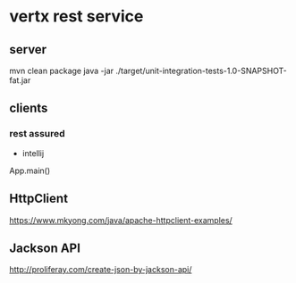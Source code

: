 # vertx rest service

## server

mvn clean package
java -jar ./target/unit-integration-tests-1.0-SNAPSHOT-fat.jar

## clients

### rest assured

- intellij

App.main()

## HttpClient

https://www.mkyong.com/java/apache-httpclient-examples/

## Jackson API

http://proliferay.com/create-json-by-jackson-api/
